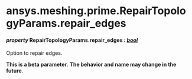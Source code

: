 # ansys.meshing.prime.RepairTopologyParams.repair_edges



#### *property* RepairTopologyParams.repair_edges *: [bool](https://docs.python.org/3.11/library/functions.html#bool)*

Option to repair edges.

**This is a beta parameter**. **The behavior and name may change in the future**.

<!-- !! processed by numpydoc !! -->
